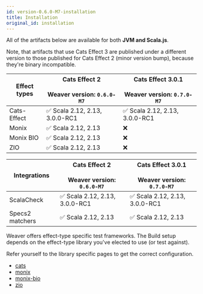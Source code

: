 ```yaml
---
id: version-0.6.0-M7-installation
title: Installation
original_id: installation
---
```


All of the artifacts below are available for both **JVM and Scala.js**.

Note, that artifacts that use Cats Effect 3 are published under a different version to those published for Cats Effect 2 (minor version bump), because they're binary incompatible.

|Effect types|Cats Effect 2 <br/><br/> Weaver version: `0.6.0-M7`|Cats Effect 3.0.1 <br/><br/> Weaver version: `0.7.0-M7`|
|---|---|---|
|Cats-Effect|✅ Scala 2.12, 2.13, 3.0.0-RC1|✅ Scala 2.12, 2.13, 3.0.0-RC1|
|Monix|✅ Scala 2.12, 2.13|❌|
|Monix BIO|✅ Scala 2.12, 2.13|❌|
|ZIO|✅ Scala 2.12, 2.13|❌|

|Integrations|Cats Effect 2 <br/><br/> Weaver version: `0.6.0-M7`|Cats Effect 3.0.1 <br/><br/> Weaver version: `0.7.0-M7`|
|---|---|---|
|ScalaCheck|✅ Scala 2.12, 2.13, 3.0.0-RC1|✅ Scala 2.12, 2.13, 3.0.0-RC1|
|Specs2 matchers|✅ Scala 2.12, 2.13|✅ Scala 2.12, 2.13|


Weaver offers effect-type specific test frameworks. The Build setup depends on
the effect-type library you've elected to use (or test against).

Refer yourself to the library specific pages to get the correct configuration.

- [cats](cats_effect_usage.md)
- [monix](monix_usage.md)
- [monix-bio](monix_bio_usage.md)
- [zio](zio_usage.md)
